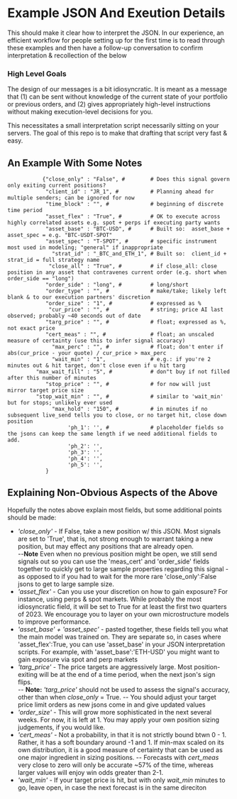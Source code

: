 # Example JSON And Exeution Details

This should make it clear how to interpret the JSON.  In our experience, an efficient workflow for people setting up for the first time is to read through these examples and then have a follow-up conversation to confirm interpretation & recollection of the below

### High Level Goals

The design of our messages is a bit idiosyncratic.  It is meant as a message that (1) can be sent without knowledge of the current state of your portfolio or previous orders, and (2) gives appropriately high-level instructions without making execution-level decisions for you.  

This necessitates a small interpretation script necessarily sitting on your servers.  The goal of this repo is to make that drafting that script very fast & easy.

## An Example With Some Notes

```
           {"close_only" : "False", #        # Does this signal govern only exiting current positions?
            "client_id" : "JR_1", #          # Planning ahead for multiple senders; can be ignored for now
            "time_block" : "", #             # beginning of discrete time period  
            "asset_flex" : "True", #         # OK to execute across highly correlated assets e.g. spot + perps if executing party wants
            "asset_base" : "BTC-USD", #      # Built so:  asset_base + asset_spec = e.g. "BTC-USDT-SPOT" 
            "asset_spec" : "T-SPOT", #       # specific instrument most used in modeling; "general" if inappropriate
              "strat_id" : "_BTC_and_ETH_1", # Built so:  client_id + strat_id = full strategy name 
             "close_all" : "True", #         # if close_all: close position in any asset that contravenes current order (e.g. short when order_side == "long")     
            "order_side" : "long", #         # long/short 
            "order_type" : "", #             # make/take; likely left blank & to our execution partners' discretion
            "order_size" : "1", #            # expressed as %
             "cur_price" : "", #             # string; price AI last observed; probably ~40 seconds out of date
            "targ_price" : "", #             # float; expressed as %, not exact price 
            "cert_meas" : "", #              # float; an unscaled measure of certainty (use this to infer signal accuracy)  
              "max_perc" : "", #             # float; don't enter if abs(cur_price - your quote) / cur_price > max_perc
              "wait_min" : "1",              # e.g.: if you're 2 minutes out & hit target, don't close even if u hit targ  
         "max_wait_fill" : "5", #            # don"t buy if not filled after this number of minutes
            "stop_price" : "", #             # for now will just mirror target price size
         "stop_wait_min" : "", #             # similar to 'wait_min' but for stops; unlikely ever used
              "max_hold" : "150", #          # in minutes if no subsequent live_send tells you to close, or no target hit, close down position
                   'ph_1': '', #             # placeholder fields so the jsons can keep the same length if we need additional fields to add.
                   'ph_2': '',
                   'ph_3': '',
                   'ph_4': '',
                   'ph_5': '',
            }
```

## Explaining Non-Obvious Aspects of the Above

Hopefully the notes above explain most fields, but some additional points should be made:

- *'close_only'* - If False, take a new position w/ this JSON.  Most signals are set to 'True', that is, not strong enough to warrant taking a new position, but may effect any positions that are already open.  
--**Note**  Even when no previous position might be open, we still send signals out so you can use the 'meas_cert' and 'order_side' fields together to quickly get to large sample properties regarding this signal - as opposed to if you had to wait for the more rare 'close_only':False jsons to get to large sample size.  
- *'asset_flex'* - Can you use your discretion on how to gain exposure?  For instance, using perps & spot markets.  While probably the most idiosyncratic field, it will be set to True for at least the first two quarters of 2023.  We encourage you to layer on your own microstructure models to improve performance.  
- *'asset_base' + 'asset_spec'* - pasted together, these fields tell you what the main model was trained on.  They are separate so, in cases where 'asset_flex':True, you can use 'asset_base' in your JSON interpretation scripts.  For example, with 'asset_base':'ETH-USD' you might want to gain exposure via spot and perp markets   
- *'targ_price'* - The price targets are aggressively large.  Most position-exiting will be at the end of a time period, when the next json's sign flips.  
--  **Note:** *'targ_price'* should not be used to assess the signal's accuracy, other than when *close_only* = True.
-- You should adjust your target price limit orders as new jsons come in and give updated values 
- *'order_size'* - This will grow more sophisticated in the next several weeks.  For now, it is left at 1.  You may apply your own position sizing judgements, if you would like.  
- *'cert_meas'* - Not a probability, in that it is not strictly bound btwn 0 - 1.  Rather, it has a soft boundary around -1 and 1.  If min-max scaled on its own distribution, it is a good measure of certainty that can be used as one major ingredient in sizing positions.
-- Forecasts with *cert_meas* very close to zero will only be accurate ~57% of the time, whereas larger values will enjoy win odds greater than 2-1.   
- *'wait_min'* - If your target price is hit, but with only *wait_min* minutes to go, leave open, in case the next forecast is in the same direciton
















